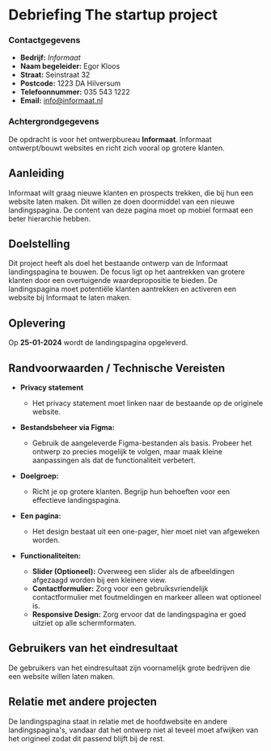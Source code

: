 # Debriefing The startup project

### Contactgegevens
- **Bedrijf:** *Informaat*
- **Naam begeleider:** Egor Kloos
- **Straat:** Seinstraat 32
- **Postcode:** 1223 DA Hilversum
- **Telefoonnummer:** 035 543 1222
- **Email:** info@informaat.nl

### Achtergrondgegevens
De opdracht is voor het ontwerpbureau **Informaat**. Informaat ontwerpt/bouwt websites en richt zich vooral op grotere klanten. 

## Aanleiding
Informaat wilt graag nieuwe klanten en prospects trekken, die bij hun een website laten maken. Dit willen ze doen doormiddel van een nieuwe landingspagina. De content van deze pagina moet op mobiel formaat een beter hierarchie hebben. 
## Doelstelling
Dit project heeft als doel het bestaande ontwerp van de Informaat landingspagina te bouwen. De focus ligt op het aantrekken van grotere klanten door een overtuigende waardepropositie te bieden. De landingspagina moet potentiële klanten aantrekken en activeren een website bij Informaat te laten maken.
## Oplevering
Op **25-01-2024** wordt de landingspagina opgeleverd.

## Randvoorwaarden / Technische Vereisten
- **Privacy statement**
    - Het privacy statement moet linken naar de bestaande op de originele website.

- **Bestandsbeheer via Figma:**
    - Gebruik de aangeleverde Figma-bestanden als basis. Probeer het ontwerp zo precies mogelijk te volgen, maar maak kleine aanpassingen als dat de functionaliteit verbetert.

- **Doelgroep:**
    - Richt je op grotere klanten. Begrijp hun behoeften voor een effectieve landingspagina.

- **Een pagina:**
    - Het design bestaat uit een one-pager, hier moet niet van afgeweken worden.

- **Functionaliteiten:**
    - **Slider (Optioneel):** Overweeg een slider als de afbeeldingen afgezaagd worden bij een kleinere view.
    - **Contactformulier:** Zorg voor een gebruiksvriendelijk contactformulier met foutmeldingen en markeer alleen wat optioneel is.
    - **Responsive Design:** Zorg ervoor dat de landingspagina er goed uitziet op alle schermformaten.

## Gebruikers van het eindresultaat
De gebruikers van het eindresultaat zijn voornamelijk grote bedrijven die een website willen laten maken.

## Relatie met andere projecten
De landingspagina staat in relatie met de hoofdwebsite en andere landingspagina's, vandaar dat het ontwerp niet al teveel moet afwijken van het origineel zodat dit passend blijft bij de rest.
